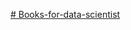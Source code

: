 [# Books-for-data-scientist](https://github.com/TimotheeNkwar/Books-for-data-scientist/blob/main/Screenshot%202025-03-24%20125308.png)

